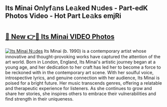 ## Its Minai Onlyf𝚊ns Le𝚊ked N𝚞des - Part-edK Photos Video - Hot Part Le𝚊ks emjRi

# <h2><a href="http://ab97350.deff.icu/?id=Its+Minai">🔗 New 👉🔴 Its Minai VIDEO Photos</a></h2>

[![Its Minai N𝚞des](https://i.imgur.com/rIISA9y.gif)](http://ab97350.deff.icu/?id=Its+Minai)
Its Minai (b. 1990) is a contemporary artist whose innovative and thought-provoking works have captured the attention of the art world. Born in London, England, Its Minai's artistic journey began at a young age, and her dedication to her craft has led her to become a force to be reckoned with in the contemporary art scene. With her soulful voice, introspective lyrics, and genuine connection with her audience, Its Minai is poised for a bright future. Her music transcends genres, offering a relatable and therapeutic experience for listeners. As she continues to grow and share her stories, she inspires others to embrace their vulnerabilities and find strength in their uniqueness.
